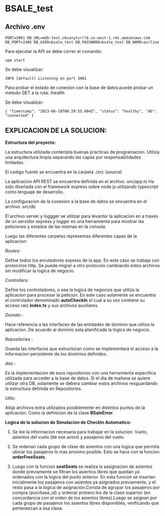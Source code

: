 # BSALE_test

## Archivo .env

`PORT=3001
DB_URL=mdb-test.c6vunyturrl6.us-west-1.rds.amazonaws.com
DB_PORT=3306
DB_USER=bsale_test
DB_PASSWORD=bsale_test
DB_NAME=airline`

Para ejecutar la API se debe correr el comando:

`npm start`

Se debe visualizar:

`INFO [default] Listening on port 3001`

Para probar el estado de conexion con la base de datos puede probar un metodo GET a la ruta: /health

Se debe visualizar:

`{
    "timestamp": "2023-06-18T00:29:55.004Z",
    "status": "healthy",
    "db": "connected"
}`

## EXPLICACION DE LA SOLUCION:

**Estructura del proyecto:**

La estructura utilizada contempla buenas practicas de programacion. Utiliza una arquitectura limpia separando las capas por responsabilidades limitadas.

El codigo fuente se encuentra en la carpeta ./src (source)

La aplicacion API REST se encuentra definida en el archivo .src/app.ts
Ha sido diseñada con el framework express sobre node js utilizando typescript como lenguaje de desarrollo.

La configuracion de la conexion a la base de datos se encuentra en el archivo .src/db

El archivo server y loggger se utilizar para levantar la aplicacion en a traves de un servidor express y logger es una herramienta para mostrar las peticiones y estados de las mismas en la consola.

Luego las diferentes carpetas representas diferentes capas de la aplicacion:

_Routes:_

Define todos los enrutadores express de la app. En este caso se trabaja con protocolos http. Se puede migrar a otro protocolo cambiando estos archivos sin modificar la logica de negocio.

_Controllers:_

Define los controladores, o sea la logica de negocios que utiliza la aplicacion para procesar la peticion. En este caso solamente se encuentra el controlador denominado **autoCheckIn** el cual a su vez contiene su acceso raiz **index.tx** y sus archivos auxiliares.

_Domain_ :

Hace referencia a las interfaces de las entidades de dominio que utiliza la aplicacion. De acuerdo al dominio esta planificada la logica de negocio.

_Repositories_ :

Guarda las interfaces que estructuran como se implementara el acceso a la informacion persistente de los dominios definidos.

_dao_ :

Es la implementacion de esos repositorios con una herramienta especifica utilizada para acceder a la base de datos. Si el dia de mañana se quiere utilizar otra DB, solamente se debera cambiar estos archivos resguardando la estructura definida en Repositories.

_Utils_:

Aloja archivos extra utilizados posiblemente en distintos puntos de la aplicacion. Como la definicion de la clase **BSaleError**.

**Logica de la solucion de Simulacion de CheckIn Automatico:**

1. Se lee la informacion necesaria para trabajar en la solucion: Vuelo, asientos del vuelo (de ese avion) y pasajeros del vuelo.

2. Se ordenan cada grupo de clase de asientos con una logica que permita ubicar los pasajeros lo mas proximo posible.
   Esto se hace con la funcion **orderFreeSeats**.

3. Luego con la funcion **seatSeats** se realiza la sasignacion de asientos donde previamente se filtran los asientos libres que quedan ya ordenados con la logica del punto anterior.
   En esta funcion se insertan inicialmente los pasajeros con asientos ya asignados previamente, y el resto pasa a la logica de asignacion.Consta de agrupar los pasajeros por compra (purchase_id) y ordenar primero los de la clase superior (en concordancia con el orden de los asientos libres).Luego se asignan por cada grupo de pasajeros los asientos libres disponibles, verificando que pertenezcan a esa clase.
